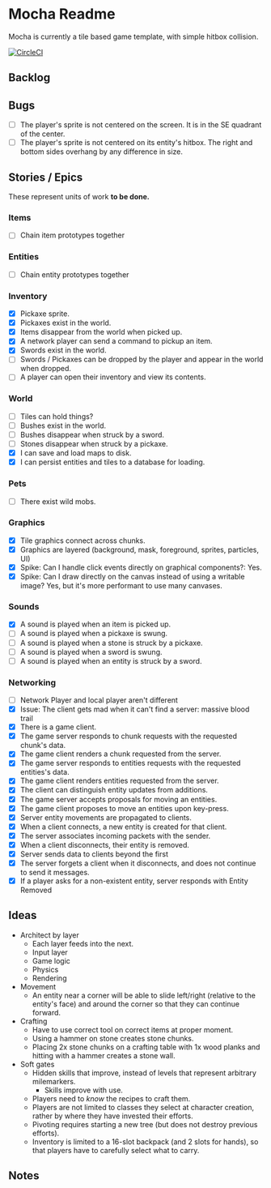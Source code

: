 # Mocha Readme
Mocha is currently a tile based game template, with simple hitbox collision.

[![CircleCI](https://circleci.com/gh/srwaggon/mocha.svg?style=svg)](https://circleci.com/gh/srwaggon/mocha)
 

## Backlog
## Bugs
- [ ] The player's sprite is not centered on the screen. It is in the SE quadrant of the center.
- [ ] The player's sprite is not centered on its entity's hitbox. The right and bottom sides overhang by any difference in size.

## Stories / Epics
These represent units of work **to be done.**

### Items
- [ ] Chain item prototypes together

### Entities
- [ ] Chain entity prototypes together

### Inventory
- [x] Pickaxe sprite.
- [x] Pickaxes exist in the world.
- [x] Items disappear from the world when picked up.
- [x] A network player can send a command to pickup an item.
- [x] Swords exist in the world.
- [ ] Swords / Pickaxes can be dropped by the player and appear in the world when dropped.
- [ ] A player can open their inventory and view its contents.

### World
- [ ] Tiles can hold things?
- [ ] Bushes exist in the world.
- [ ] Bushes disappear when struck by a sword.
- [ ] Stones disappear when struck by a pickaxe.
- [x] I can save and load maps to disk.
- [x] I can persist entities and tiles to a database for loading.

### Pets
- [ ] There exist wild mobs.

### Graphics
- [x] Tile graphics connect across chunks.
- [x] Graphics are layered (background, mask, foreground, sprites, particles, UI)
- [x] Spike: Can I handle click events directly on graphical components?: Yes.
- [x] Spike: Can I draw directly on the canvas instead of using a writable image? Yes, but it's more performant to use many canvases.

### Sounds
- [x] A sound is played when an item is picked up.
- [ ] A sound is played when a pickaxe is swung.
- [ ] A sound is played when a stone is struck by a pickaxe.
- [ ] A sound is played when a sword is swung.
- [ ] A sound is played when an entity is struck by a sword.

### Networking
- [ ] Network Player and local player aren't different
- [x] Issue: The client gets mad when it can't find a server: massive blood trail
- [x] There is a game client.
- [x] The game server responds to chunk requests with the requested chunk's data.
- [x] The game client renders a chunk requested from the server.
- [x] The game server responds to entities requests with the requested entities's data.
- [x] The game client renders entities requested from the server.
- [x] The client can distinguish entity updates from additions.
- [x] The game server accepts proposals for moving an entities.
- [x] The game client proposes to move an entities upon key-press.
- [x] Server entity movements are propagated to clients.
- [x] When a client connects, a new entity is created for that client.
- [x] The server associates incoming packets with the sender.
- [x] When a client disconnects, their entity is removed.
- [x] Server sends data to clients beyond the first
- [x] The server forgets a client when it disconnects, and does not continue to send it messages.
- [x] If a player asks for a non-existent entity, server responds with Entity Removed

## Ideas
* Architect by layer
  * Each layer feeds into the next.
  * Input layer
  * Game logic
  * Physics
  * Rendering
* Movement
  * An entity near a corner will be able to slide left/right (relative to the entity's face) and around the corner so that they can continue forward.
* Crafting
  * Have to use correct tool on correct items at proper moment.
  * Using a hammer on stone creates stone chunks.
  * Placing 2x stone chunks on a crafting table with 1x wood planks and hitting with a hammer creates a stone wall.
* Soft gates
  * Hidden skills that improve, instead of levels that represent arbitrary milemarkers.
    * Skills improve with use.
  * Players need to _know_ the recipes to craft them.
  * Players are not limited to classes they select at character creation, rather by where they have invested their efforts.
  * Pivoting requires starting a new tree (but does not destroy previous efforts).
  * Inventory is limited to a 16-slot backpack (and 2 slots for hands), so that players have to carefully select what to carry.

## Notes

